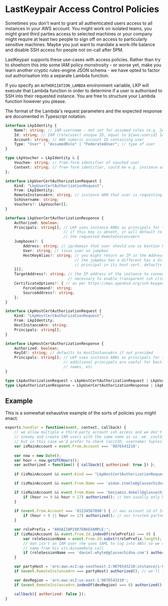 # LastKeypair Access Control Policies

Sometimes you don't want to grant all authenticated users access to all instances 
in your AWS account. You might work on isolated teams, you might grant third 
parties access to selected machines or your company might require at least two 
people to sign off on access to particularly sensitive machines. Maybe you just 
want to mandate a work-life balance and disable SSH access for people not 
on-call after 5PM.

LastKeypair supports these use-cases with access policies. Rather than try to 
shoehorn this into some IAM policy monstrosity - or worse yet, make you learn
another cryptic rules-engine JSON schema - we have opted to factor out authorisation
into a separate Lambda function.

If you specify an `AUTHORIZATION_LAMBDA` environment variable, LKP will execute
that Lambda function in order to determine if a user is authorised to SSH into
their requested instance. You are free to structure your Lambda function however
you please. 

The format of the Lambda's request parameters and the expected response are 
documented in Typescript notation. 

```typescript
interface LkpIdentity {
    Name?: string; // IAM username - not set for assumed roles (e.g. SAML users)
    Id: string; // IAM (role/user) unique ID, equal to ${aws:userid} IAM policy variable
    Account: string; // AWS numeric account ID containing user
    Type: "User" | "AssumedRole" | "FederatedUser"; // type of user 
}

type LkpVoucher = LkpIdentity & { 
    Vouchee: string; // free-form identifier of vouched user
    Context: string; // free-form identifier, could be e.g. instance arn
};

interface LkpUserCertAuthorizationRequest {
    Kind: "LkpUserCertAuthorizationRequest";
    From: LkpIdentity;
    RemoteInstanceArn: string; // instance ARN that user is requesting access to
    SshUsername: string;
    Vouchers?: LkpVoucher[];
}

interface LkpUserCertAuthorizationResponse {
    Authorized: boolean;
    Principals: string[]; // LKP uses instance ARNs as principals for trusted hosts
                          // if this key is absent, it will default to permitting
                          // the requested RemoteInstanceArn
    Jumpboxes?: { 
        Address: string; // ip/domain that user should use as bastion host
        User: string; // linux user on jumpbox
        HostKeyAlias?: string; // you might return an IP in the Address field, but
                               // the jumpbox has a different has a different
                               // principal in its host cert. defaults to Address
    }[];
    TargetAddress?: string; // the IP address of the instance to connect to. this is
                            // necessary to enable transparent ssh client operation
    CertificateOptions?: { // as per https://man.openbsd.org/ssh-keygen#O
        ForceCommand?: string;
        SourceAddress?: string;
    };
}

interface LkpHostCertAuthorizationRequest {
    Kind: "LkpHostCertAuthorizationRequest";
    From: LkpIdentity;
    HostInstanceArn: string;
    Principals: string[];
}

interface LkpHostCertAuthorizationResponse {
    Authorized: boolean;
    KeyId?: string; // defaults to HostInstanceArn if not provided
    Principals: string[]; // LKP uses instance ARNs as principals for trusted hosts. 
                          // additional principals are useful for bastion box domain 
                          // names, etc
}

type LkpAuthorizationRequest = LkpHostCertAuthorizationRequest | LkpUserCertAuthorizationRequest;
type LkpAuthorizationResponse = LkpUserCertAuthorizationResponse | LkpHostCertAuthorizationResponse;
```

## Example

This is a somewhat exhaustive example of the sorts of policies you might enact.

```javascript
exports.handler = function(event, context, callback) {
    // we allow multiple a third-party account ssh access and we don't want them to be
    // sneaky and create IAM users with the same name as us. we _could_ use IAM unique IDs
    // but in this case we'd prefer to check (acctID, username) tuples.
    var isMainAccount = event.From.Account === '9876543210';
    
    var now = new Date();
    var hour = now.getUTCHours();
    var authorized = function() { callback({ authorized: true }) };
    
    if (isMainAccount && event.Kind === "LkpHostCertAuthorizationRequest") authorized();

    if (isMainAccount && event.From.Name === 'aidan.steele@glassechidna.com.au') authorized(); // aidan is all powerful

    if (isMainAccount && event.From.Name === 'benjamin.dobell@glassechidna.com.au') {
        if (hour >= 9 && hour < 17) authorized(); // ben usually only has access during work hours
    }
    
    if (event.From.Account === '01234567890') { // aws account id of 3rd-party support provider
        if (hour < 9 || hour >= 17) authorized(); // our trusted partner is allowed in outside of work hours
    }

    var rolePrefix = "AROAIIWP2XR7EN6EXAMPLE:";
    if (isMainAccount && event.From.Id.indexOf(rolePrefix) === 0) {
        var roleSessionName = event.From.Id.substr(rolePrefix.length);
        // dan isn't an IAM user (he uses SAML to log into AWS) so we check the role session
        // name from his sts:AssumeRole call
        if (roleSessionName === 'daniel.whyte@glassechidna.com') authorized();
    }

    var partyHost = 'arn:aws:ec2:ap-southeast-2:9876543210:instance/i-0123abcd';
    if (event.RemoteInstanceArn === partyHost) authorized(); // we'll let anyone on our party box

    var devRegion = 'arn:aws:ec2:us-east-1:9876543210';
    if (event.RemoteInstanceArn.indexOf(devRegion) === 0) authorized(); // the dev region is a free-for-all

    callback({ authorized: false });
}
```
